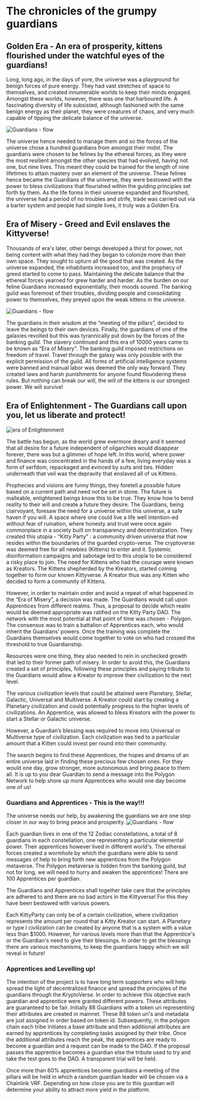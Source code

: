 # The chronicles of the grumpy guardians

## Golden Era - An era of prosperity, kittens flourished under the watchful eyes of the guardians!

Long, long ago, in the days of yore, the universe was a playground for benign forces of pure energy. They had vast stretches of space to themselves, and created innumerable worlds to keep their minds engaged. Amongst these worlds, however, there was one that harboured life. A fascinating diversity of life subsisted, although fashioned with the same benign energy as their planet, they were creatures of chaos, and very much capable of tipping the delicate balance of the universe. 

![Guardians - flow](./assets/happy.png)

The universe hence needed to manage them and so the forces of the universe chose a hundred guardians from amongst their midst. The guardians were chosen to be felines by the ethereal forces, as they were the most resilient amongst the other species that had evolved, having not one, but nine lives. This meant they could be trained for the length of nine lifetimes to attain mastery over an element of the universe. These felines hence became the Guardians of the universe, they were bestowed with the power to bless civilizations that flourished within the guiding principles set forth by them. As the life forms in their universe expanded and flourished, the universe had a period of no troubles and strife, trade was carried out via a barter system and people had simple lives, it truly was a Golden Era. 



## Era of Misery - Greed and Evil enslaves the Kittyverse!

Thousands of era's later, other beings developed a thirst for power, not being content with what they had they began to colonize more than their own space. They sought to upturn all the good that was created. As the universe expanded, the inhabitants increased too, and the prophecy of greed started to come to pass. Maintaining the delicate balance that the ethereal forces yearned for grew harder and harder. As the burden on our feline Guardians increased exponentially, their moods soured.  The banking guild was foremost of their troubles, dividing people and consolidating power to themselves, they preyed upon the weak kittens in the universe. 

![Guardians - flow](./assets/misery.png)

The guardians in their wisdom at the “meeting of the pillars”, decided to leave the beings to their own devices. Finally, the guardians of one of the galaxies revolted but this was tyrannically put down by the forces of the banking guild. The slavery continued and this era of 10000 years  came to be known as “Era of Misery”. The banking guild imposed restrictions on freedom of travel. Travel through the galaxy was only possible with the explicit permission of the guild. All forms of artificial intelligence systems were banned and manual labor was deemed the only way forward.  They created laws and harsh punishments for anyone found floundering these rules. But nothing can break our will, the will of the kittens is our strongest power. We will survive!



## Era of Enlightenment - The Guardians call upon you, let us liberate and protect!

![era of Enlightenment](./assets/enlight.jpeg)

The battle has begun, as the world grew evermore dreary and it seemed that all desire for a future independent of oligarchies would disappear forever, there was but a glimmer of hope left. In this world, where power and finance was concentrated in the hands of a few, living everyday was a form of serfdom, repackaged and evinced by suits and ties. Hidden underneath that veil was the depravity that enslaved all of us Kittens. 

Prophecies and visions are funny things, they foretell a possible future based on a current path and need not be set in stone. The future is malleable, enlightened beings know this to be true. They know how to bend reality to their will and create a future they desire. The Guardians, being clairvoyant, foresaw the need for a universe within this universe, a safe haven if you will. A space where one could live a life well intention-ed without fear of ruination, where honesty and trust were once again commonplace in a society built on transparency and decentralization. They created this utopia - “Kitty Party” : a community driven universe that now resides within the boundaries of the guarded crypto-verse. The cryptoverse was deemed free for all newbies (Kittens) to enter and it. Systemic disinformation campaigns and sabotage led to this utopia to be considered a risky place to join. The need for Kittens who had the courage were known as Kreators. The Kittens shepherded by the Kreators, started coming together to form our known Kittyverse. A Kreator thus was any Kitten who decided to form a community of Kittens. 

However, in order to maintain order and avoid a repeat of what happened in the “Era of Misery”, a decision was made. The Guardians would call upon Apprentices from different realms. Thus, a proposal to decide which realm would be deemed appropriate was ratified on the Kitty Party DAO. The network with the most potential at that point of time was chosen - Polygon. The consensus was to train a battalion of Apprentices each, who would inherit the Guardians’ powers. Once the training was complete the Guardians themselves would come together to vote on who had crossed the threshold to true Guardianship. 

Resources were one thing, they also needed to rein in unchecked growth that led to their former path of misery. In order to avoid this, the Guardians created a set of principles, following these principles and paying tribute to the Guardians would allow a Kreator to improve their civilization to the next level. 

The various civilization levels that could be attained were Planetary, Stellar, Galactic, Universal and Multiverse. A Kreator could start by creating a Planetary civilization and could potentially progress to the higher levels of civilizations. An Apprentice, was allowed to bless Kreators with the power to start a Stellar or Galactic universe.

However, a Guardian’s blessing was required to move into Universal or Multiverse type of civilization. Each civilization was tied to a particular amount that a Kitten could invest per round into their community.

The search begins to find these Apprentices, the hopes and dreams of an entire universe laid in finding these precious few chosen ones. For they would one day, grow stronger, more autonomous and bring peace to them all. It is up to you dear Guardian to send a message into the Polygon Network to help shore up more Apprentices who would one day become one of us!

### Guardians and Apprentices - This is the way!!!
The universe needs our help, by awakening the guardians we are one step closer in our way to bring peace and prosperity. 
![Guardians - flow](./assets/guardianFlow.png)

Each guardian lives in one of the 12 Zodiac constellations, a total of 8 guardians in each constellation, one representing a particular elemental power.  Their apprentices however lived in different world's. The ethereal forces created a wormhole by which the guardians were able to send messages of help to bring forth new apprentices from the Polygon metaverse. The Polygon metaverse is hidden from the banking guild, but not for long, we will need to hurry and awaken the apprentices! There are 100 Apprentices per guardian. 

The Guardians and Apprentices shall together take care that the principles are adhered to and there are no bad actors in the Kittyverse! For this they have been bestowed with various powers. 

Each KittyParty can only be of a certain civilization, where civilization represents the amount per round that a Kitty Kreator can start. A Planetary or type I civilization can be created by anyone that is a system with a value less than $1000. However, for various levels more than that the Apprentice's or the Guardian's need to give their blessings. In order to get the blessings there are various mechanisms, to keep the guardians happy which we will reveal in future!

### Apprentices and Levelling up!
The intention of the project is to have long term supporters who will help spread the light of decentralized finance and spread the principles of the guardians through the KryptoVerse. In order to achieve this objective each guardian and apprentice were granted different powers. These attributes are guaranteed to be fair. Initially 88 Guardians with a token uri representing their attributes are created in mainnet. These 88 token uri's and metadata are just assigned in order based on token id. Subsequently, in the polygon chain each tribe initiates a base attribute and then additional attributes are earned by apprentices by completing tasks assigned by their tribe. Once the additional attributes reach the peak, the apprentices are ready to become a guardian and a request can be made to the DAO. If the proposal passes the apprentice becomes a guardian else the tribute used to try and take the test goes to the DAO. A transparent trial will be held. 

Once more than 60% apprentices become guardians a meeting of the pillars will be held in which a random guardian leader will be chosen via a Chainlink VRF. Depending on how close you are to this guardian will determine your ability to attract more yield in the platform.
